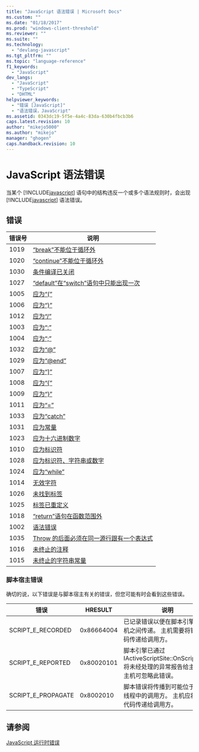 ```yaml
---
title: "JavaScript 语法错误 | Microsoft Docs"
ms.custom: ""
ms.date: "01/18/2017"
ms.prod: "windows-client-threshold"
ms.reviewer: ""
ms.suite: ""
ms.technology: 
  - "devlang-javascript"
ms.tgt_pltfrm: ""
ms.topic: "language-reference"
f1_keywords: 
  - "JavaScript"
dev_langs: 
  - "JavaScript"
  - "TypeScript"
  - "DHTML"
helpviewer_keywords: 
  - "错误 [JavaScript]"
  - "语法错误，JavaScript"
ms.assetid: 0343dc19-5f5e-4a4c-83da-630b4fbcb3b6
caps.latest.revision: 10
author: "mikejo5000"
ms.author: "mikejo"
manager: "ghogen"
caps.handback.revision: 10
---
```

# JavaScript 语法错误
当某个 [!INCLUDE[javascript](../../javascript/includes/javascript-md.md)] 语句中的结构违反一个或多个语法规则时，会出现 [!INCLUDE[javascript](../../javascript/includes/javascript-md.md)] 语法错误。  
  
## 错误  
  
|错误号|说明|  
|---------|--------|  
|1019|[“break”不能位于循环外](../../javascript/misc/can-t-have-break-outside-of-loop.md)|  
|1020|[“continue”不能位于循环外](../../javascript/misc/can-t-have-continue-outside-of-loop.md)|  
|1030|[条件编译已关闭](../../javascript/misc/conditional-compilation-is-turned-off.md)|  
|1027|[“default”在“switch”语句中只能出现一次](../../javascript/misc/default-can-only-appear-once-in-a-switch-statement.md)|  
|1005|[应为“\(”](../../javascript/misc/expected-left-parenthesis-javascript.md)|  
|1006|[应为“\)”](../../javascript/misc/expected-right-parenthesis-javascript.md)|  
|1012|[应为“\/”](../../javascript/misc/expected-minus.md)|  
|1003|[应为“:”](../../javascript/misc/expected-colon.md)|  
|1004|[应为“;”](../../javascript/misc/expected-semicolon.md)|  
|1032|[应为“@”](../../javascript/misc/expected-at.md)|  
|1029|[应为“@end”](../../javascript/misc/expected-at-end.md)|  
|1007|[应为“&#93;”](../../javascript/misc/expected-right-square-bracket.md)|  
|1008|[应为“{”](../../javascript/misc/expected-left-curly-brace.md)|  
|1009|[应为“}”](../../javascript/misc/expected-right-curly-brace.md)|  
|1011|[应为“\=”](../../javascript/misc/expected-equal-javascript.md)|  
|1033|[应为“catch”](../../javascript/misc/expected-catch.md)|  
|1031|[应为常量](../../javascript/misc/expected-constant.md)|  
|1023|[应为十六进制数字](../../javascript/misc/expected-hexadecimal-digit.md)|  
|1010|[应为标识符](../../javascript/misc/expected-identifier-javascript.md)|  
|1028|[应为标识符、字符串或数字](../../javascript/misc/expected-identifier-string-or-number.md)|  
|1024|[应为“while”](../../javascript/misc/expected-while.md)|  
|1014|[无效字符](../../javascript/misc/invalid-character-javascript.md)|  
|1026|[未找到标签](../../javascript/misc/label-not-found.md)|  
|1025|[标签已重定义](../../javascript/misc/label-redefined.md)|  
|1018|[“return”语句在函数范围外](../../javascript/misc/return-statement-outside-of-function.md)|  
|1002|[语法错误](../../javascript/misc/syntax-error-javascript.md)|  
|1035|[Throw 的后面必须在同一源行跟有一个表达式](../../javascript/misc/throw-must-be-followed-by-an-expression-on-the-same-source-line.md)|  
|1016|[未终止的注释](../../javascript/misc/unterminated-comment.md)|  
|1015|[未终止的字符串常量](../../javascript/misc/unterminated-string-constant-javascript.md)|  
  
### 脚本宿主错误  
 确切的说，以下错误是与脚本宿主有关的错误，但您可能有时会看到这些错误。  
  
|错误|HRESULT|说明|  
|--------|-------------|--------|  
|SCRIPT\_E\_RECORDED|0x86664004|已记录错误以便在脚本引擎和主机之间传递。  主机需要将错误代码传递给调用方。|  
|SCRIPT\_E\_REPORTED|0x80020101|脚本引擎已通过 IActiveScriptSite::OnScriptError 将未经处理的异常报告给主机。  主机可忽略此错误。|  
|SCRIPT\_E\_PROPAGATE|0x8002010|脚本错误将传播到可能位于其他线程中的调用方。  主机应将错误代码传递给调用方。|  
  
## 请参阅  
 [JavaScript 运行时错误](../../javascript/reference/javascript-run-time-errors.md)